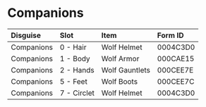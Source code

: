 <!-- TITLE: Companions -->

# Companions
Disguise | Slot | Item | Form ID
:--- | :--- | :--- | :---
Companions | 0 - Hair | Wolf Helmet | 0004C3D0
Companions | 1 - Body | Wolf Armor | 000CAE15
Companions | 2 - Hands | Wolf Gauntlets | 000CEE7E
Companions | 5 - Feet | Wolf Boots | 000CEE7C
Companions | 7 - Circlet | Wolf Helmet | 0004C3D0